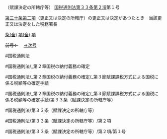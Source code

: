 （賦課決定の所轄庁等）
[国税通則法第３３条第２項](国税通則法＿＿＿＿＿第３３条第２項)第１号

[第三十条第二項](国税通則法＿＿＿＿＿第３０条第２項)（更正又は決定の所轄庁）の更正又は決定があつたとき　当該更正又は決定をした税務署長

[条(全)](国税通則法＿＿＿＿＿第３３条_.md)    [項(全)](国税通則法＿＿＿＿＿第３３条第２項_.md)    [項](国税通則法＿＿＿＿＿第３３条第２項.md)

~~前号←~~　  [→次号](国税通則法＿＿＿＿＿第３３条第２項第２号.md)

#国税通則法

#国税通則法/_第２章国税の納付義務の確定

#国税通則法/_第２章国税の納付義務の確定/_第３節賦課課税方式による国税に係る税額等の確定手続

#国税通則法/_第２章国税の納付義務の確定/_第３節賦課課税方式による国税に係る税額等の確定手続/第３３条（賦課決定の所轄庁等）

#国税通則法/第３３条（賦課決定の所轄庁等）

#国税通則法/第３３条（賦課決定の所轄庁等）/第２項

#国税通則法/第３３条（賦課決定の所轄庁等）/第２項/第１号

